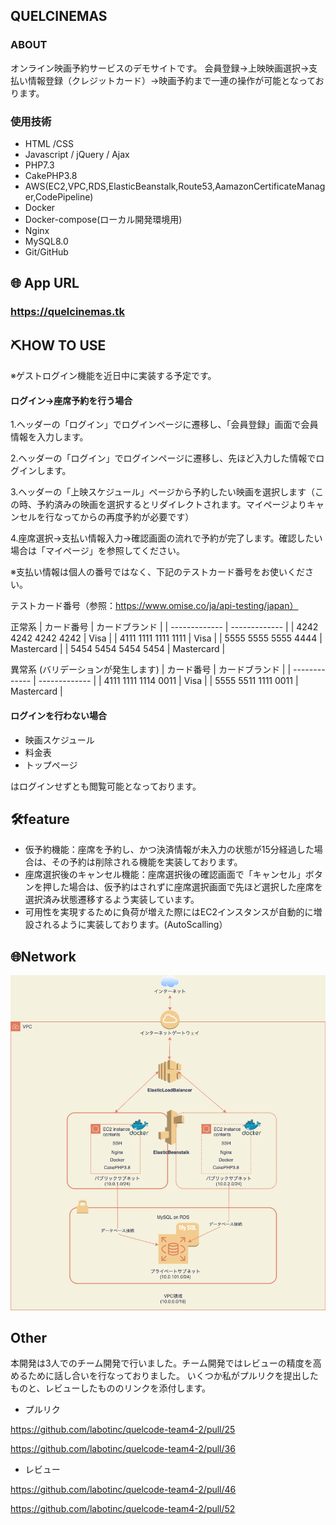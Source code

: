 ## QUELCINEMAS

### ABOUT
   オンライン映画予約サービスのデモサイトです。
   会員登録→上映映画選択→支払い情報登録（クレジットカード）→映画予約まで一連の操作が可能となっております。

### 使用技術
- HTML /CSS
- Javascript / jQuery / Ajax
- PHP7.3
- CakePHP3.8
- AWS(EC2,VPC,RDS,ElasticBeanstalk,Route53,AamazonCertificateManager,CodePipeline)
- Docker
- Docker-compose(ローカル開発環境用)
- Nginx
- MySQL8.0
- Git/GitHub

## 🌐 App URL

### https://quelcinemas.tk

## ⛏HOW TO USE
※ゲストログイン機能を近日中に実装する予定です。
#### ログイン→座席予約を行う場合
1.ヘッダーの「ログイン」でログインページに遷移し、「会員登録」画面で会員情報を入力します。

2.ヘッダーの「ログイン」でログインページに遷移し、先ほど入力した情報でログインします。

3.ヘッダーの「上映スケジュール」ページから予約したい映画を選択します（この時、予約済みの映画を選択するとリダイレクトされます。マイページよりキャンセルを行なってからの再度予約が必要です）

4.座席選択→支払い情報入力→確認画面の流れで予約が完了します。確認したい場合は「マイページ」を参照してください。

※支払い情報は個人の番号ではなく、下記のテストカード番号をお使いください。

テストカード番号（参照：https://www.omise.co/ja/api-testing/japan）

正常系
| カード番号 | カードブランド |
| ------------- | ------------- |
| 4242 4242 4242 4242  | Visa  |
| 4111 1111 1111 1111  | Visa  |
| 5555 5555 5555 4444  | Mastercard  |
| 5454 5454 5454 5454  | Mastercard  |

異常系 (バリデーションが発生します)
| カード番号 | カードブランド |
| ------------- | ------------- |
| 4111 1111 1114 0011  | Visa  |
| 5555 5511 1111 0011  | Mastercard  |

#### ログインを行わない場合
- 映画スケジュール
- 料金表
- トップページ

はログインせずとも閲覧可能となっております。

## 🛠feature
- 仮予約機能：座席を予約し、かつ決済情報が未入力の状態が15分経過した場合は、その予約は削除される機能を実装しております。
- 座席選択後のキャンセル機能：座席選択後の確認画面で「キャンセル」ボタンを押した場合は、仮予約はされずに座席選択画面で先ほど選択した座席を選択済み状態遷移するよう実装しています。
- 可用性を実現するために負荷が増えた際にはEC2インスタンスが自動的に増設されるように実装しております。(AutoScalling）

## 🌐Network
![network](network.png)

## Other
本開発は3人でのチーム開発で行いました。チーム開発ではレビューの精度を高めるために話し合いを行なっておりました。
いくつか私がプルリクを提出したものと、レビューしたもののリンクを添付します。
- プルリク

https://github.com/labotinc/quelcode-team4-2/pull/25

https://github.com/labotinc/quelcode-team4-2/pull/36
- レビュー

https://github.com/labotinc/quelcode-team4-2/pull/46

https://github.com/labotinc/quelcode-team4-2/pull/52
